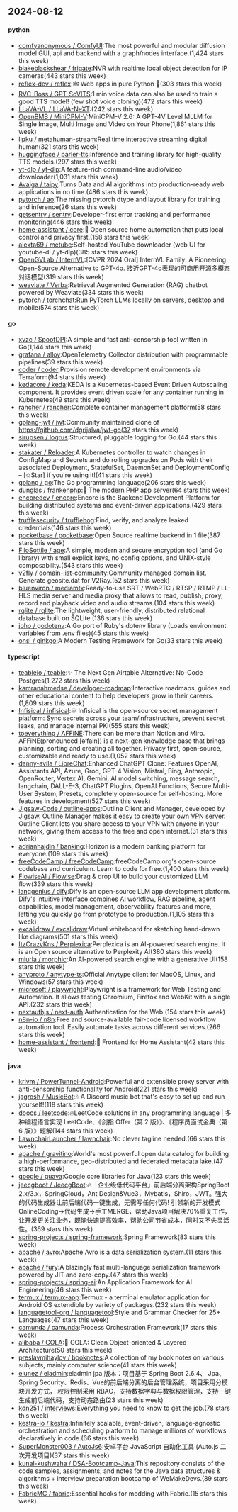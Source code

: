 ## 2024-08-12

#### python
* [comfyanonymous / ComfyUI](https://github.com/comfyanonymous/ComfyUI):The most powerful and modular diffusion model GUI, api and backend with a graph/nodes interface.(1,424 stars this week)
* [blakeblackshear / frigate](https://github.com/blakeblackshear/frigate):NVR with realtime local object detection for IP cameras(443 stars this week)
* [reflex-dev / reflex](https://github.com/reflex-dev/reflex):🕸️ Web apps in pure Python 🐍(303 stars this week)
* [RVC-Boss / GPT-SoVITS](https://github.com/RVC-Boss/GPT-SoVITS):1 min voice data can also be used to train a good TTS model! (few shot voice cloning)(472 stars this week)
* [LLaVA-VL / LLaVA-NeXT](https://github.com/LLaVA-VL/LLaVA-NeXT):(242 stars this week)
* [OpenBMB / MiniCPM-V](https://github.com/OpenBMB/MiniCPM-V):MiniCPM-V 2.6: A GPT-4V Level MLLM for Single Image, Multi Image and Video on Your Phone(1,861 stars this week)
* [lipku / metahuman-stream](https://github.com/lipku/metahuman-stream):Real time interactive streaming digital human(321 stars this week)
* [huggingface / parler-tts](https://github.com/huggingface/parler-tts):Inference and training library for high-quality TTS models.(297 stars this week)
* [yt-dlp / yt-dlp](https://github.com/yt-dlp/yt-dlp):A feature-rich command-line audio/video downloader(1,031 stars this week)
* [Avaiga / taipy](https://github.com/Avaiga/taipy):Turns Data and AI algorithms into production-ready web applications in no time.(486 stars this week)
* [pytorch / ao](https://github.com/pytorch/ao):The missing pytorch dtype and layout library for training and inference(26 stars this week)
* [getsentry / sentry](https://github.com/getsentry/sentry):Developer-first error tracking and performance monitoring(446 stars this week)
* [home-assistant / core](https://github.com/home-assistant/core):🏡 Open source home automation that puts local control and privacy first.(158 stars this week)
* [alexta69 / metube](https://github.com/alexta69/metube):Self-hosted YouTube downloader (web UI for youtube-dl / yt-dlp)(385 stars this week)
* [OpenGVLab / InternVL](https://github.com/OpenGVLab/InternVL):[CVPR 2024 Oral] InternVL Family: A Pioneering Open-Source Alternative to GPT-4o. 接近GPT-4o表现的可商用开源多模态对话模型(319 stars this week)
* [weaviate / Verba](https://github.com/weaviate/Verba):Retrieval Augmented Generation (RAG) chatbot powered by Weaviate(334 stars this week)
* [pytorch / torchchat](https://github.com/pytorch/torchchat):Run PyTorch LLMs locally on servers, desktop and mobile(574 stars this week)

#### go
* [xvzc / SpoofDPI](https://github.com/xvzc/SpoofDPI):A simple and fast anti-censorship tool written in Go(1,144 stars this week)
* [grafana / alloy](https://github.com/grafana/alloy):OpenTelemetry Collector distribution with programmable pipelines(39 stars this week)
* [coder / coder](https://github.com/coder/coder):Provision remote development environments via Terraform(94 stars this week)
* [kedacore / keda](https://github.com/kedacore/keda):KEDA is a Kubernetes-based Event Driven Autoscaling component. It provides event driven scale for any container running in Kubernetes(49 stars this week)
* [rancher / rancher](https://github.com/rancher/rancher):Complete container management platform(58 stars this week)
* [golang-jwt / jwt](https://github.com/golang-jwt/jwt):Community maintained clone of https://github.com/dgrijalva/jwt-go(37 stars this week)
* [sirupsen / logrus](https://github.com/sirupsen/logrus):Structured, pluggable logging for Go.(44 stars this week)
* [stakater / Reloader](https://github.com/stakater/Reloader):A Kubernetes controller to watch changes in ConfigMap and Secrets and do rolling upgrades on Pods with their associated Deployment, StatefulSet, DaemonSet and DeploymentConfig – [✩Star] if you're using it!(41 stars this week)
* [golang / go](https://github.com/golang/go):The Go programming language(206 stars this week)
* [dunglas / frankenphp](https://github.com/dunglas/frankenphp):🧟 The modern PHP app server(64 stars this week)
* [encoredev / encore](https://github.com/encoredev/encore):Encore is the Backend Development Platform for building distributed systems and event-driven applications.(429 stars this week)
* [trufflesecurity / trufflehog](https://github.com/trufflesecurity/trufflehog):Find, verify, and analyze leaked credentials(146 stars this week)
* [pocketbase / pocketbase](https://github.com/pocketbase/pocketbase):Open Source realtime backend in 1 file(387 stars this week)
* [FiloSottile / age](https://github.com/FiloSottile/age):A simple, modern and secure encryption tool (and Go library) with small explicit keys, no config options, and UNIX-style composability.(543 stars this week)
* [v2fly / domain-list-community](https://github.com/v2fly/domain-list-community):Community managed domain list. Generate geosite.dat for V2Ray.(52 stars this week)
* [bluenviron / mediamtx](https://github.com/bluenviron/mediamtx):Ready-to-use SRT / WebRTC / RTSP / RTMP / LL-HLS media server and media proxy that allows to read, publish, proxy, record and playback video and audio streams.(104 stars this week)
* [rqlite / rqlite](https://github.com/rqlite/rqlite):The lightweight, user-friendly, distributed relational database built on SQLite.(136 stars this week)
* [joho / godotenv](https://github.com/joho/godotenv):A Go port of Ruby's dotenv library (Loads environment variables from .env files)(45 stars this week)
* [onsi / ginkgo](https://github.com/onsi/ginkgo):A Modern Testing Framework for Go(33 stars this week)

#### typescript
* [teableio / teable](https://github.com/teableio/teable):✨ The Next Gen Airtable Alternative: No-Code Postgres(1,272 stars this week)
* [kamranahmedse / developer-roadmap](https://github.com/kamranahmedse/developer-roadmap):Interactive roadmaps, guides and other educational content to help developers grow in their careers.(1,809 stars this week)
* [Infisical / infisical](https://github.com/Infisical/infisical):♾ Infisical is the open-source secret management platform: Sync secrets across your team/infrastructure, prevent secret leaks, and manage internal PKI(555 stars this week)
* [toeverything / AFFiNE](https://github.com/toeverything/AFFiNE):There can be more than Notion and Miro. AFFiNE(pronounced [ə‘fain]) is a next-gen knowledge base that brings planning, sorting and creating all together. Privacy first, open-source, customizable and ready to use.(1,052 stars this week)
* [danny-avila / LibreChat](https://github.com/danny-avila/LibreChat):Enhanced ChatGPT Clone: Features OpenAI, Assistants API, Azure, Groq, GPT-4 Vision, Mistral, Bing, Anthropic, OpenRouter, Vertex AI, Gemini, AI model switching, message search, langchain, DALL-E-3, ChatGPT Plugins, OpenAI Functions, Secure Multi-User System, Presets, completely open-source for self-hosting. More features in development(527 stars this week)
* [Jigsaw-Code / outline-apps](https://github.com/Jigsaw-Code/outline-apps):Outline Client and Manager, developed by Jigsaw. Outline Manager makes it easy to create your own VPN server. Outline Client lets you share access to your VPN with anyone in your network, giving them access to the free and open internet.(31 stars this week)
* [adrianhajdin / banking](https://github.com/adrianhajdin/banking):Horizon is a modern banking platform for everyone.(109 stars this week)
* [freeCodeCamp / freeCodeCamp](https://github.com/freeCodeCamp/freeCodeCamp):freeCodeCamp.org's open-source codebase and curriculum. Learn to code for free.(1,400 stars this week)
* [FlowiseAI / Flowise](https://github.com/FlowiseAI/Flowise):Drag & drop UI to build your customized LLM flow(339 stars this week)
* [langgenius / dify](https://github.com/langgenius/dify):Dify is an open-source LLM app development platform. Dify's intuitive interface combines AI workflow, RAG pipeline, agent capabilities, model management, observability features and more, letting you quickly go from prototype to production.(1,105 stars this week)
* [excalidraw / excalidraw](https://github.com/excalidraw/excalidraw):Virtual whiteboard for sketching hand-drawn like diagrams(501 stars this week)
* [ItzCrazyKns / Perplexica](https://github.com/ItzCrazyKns/Perplexica):Perplexica is an AI-powered search engine. It is an Open source alternative to Perplexity AI(380 stars this week)
* [miurla / morphic](https://github.com/miurla/morphic):An AI-powered search engine with a generative UI(158 stars this week)
* [anyproto / anytype-ts](https://github.com/anyproto/anytype-ts):Official Anytype client for MacOS, Linux, and Windows(57 stars this week)
* [microsoft / playwright](https://github.com/microsoft/playwright):Playwright is a framework for Web Testing and Automation. It allows testing Chromium, Firefox and WebKit with a single API.(232 stars this week)
* [nextauthjs / next-auth](https://github.com/nextauthjs/next-auth):Authentication for the Web.(154 stars this week)
* [n8n-io / n8n](https://github.com/n8n-io/n8n):Free and source-available fair-code licensed workflow automation tool. Easily automate tasks across different services.(266 stars this week)
* [home-assistant / frontend](https://github.com/home-assistant/frontend):🍭 Frontend for Home Assistant(42 stars this week)

#### java
* [krlvm / PowerTunnel-Android](https://github.com/krlvm/PowerTunnel-Android):Powerful and extensible proxy server with anti-censorship functionality for Android(221 stars this week)
* [jagrosh / MusicBot](https://github.com/jagrosh/MusicBot):🎶 A Discord music bot that's easy to set up and run yourself!(118 stars this week)
* [doocs / leetcode](https://github.com/doocs/leetcode):🔥LeetCode solutions in any programming language | 多种编程语言实现 LeetCode、《剑指 Offer（第 2 版）》、《程序员面试金典（第 6 版）》题解(144 stars this week)
* [LawnchairLauncher / lawnchair](https://github.com/LawnchairLauncher/lawnchair):No clever tagline needed.(66 stars this week)
* [apache / gravitino](https://github.com/apache/gravitino):World's most powerful open data catalog for building a high-performance, geo-distributed and federated metadata lake.(47 stars this week)
* [google / guava](https://github.com/google/guava):Google core libraries for Java(123 stars this week)
* [jeecgboot / JeecgBoot](https://github.com/jeecgboot/JeecgBoot):🔥「企业级低代码平台」前后端分离架构SpringBoot 2.x/3.x，SpringCloud，Ant Design&Vue3，Mybatis，Shiro，JWT。强大的代码生成器让前后端代码一键生成，无需写任何代码! 引领新的开发模式OnlineCoding->代码生成->手工MERGE，帮助Java项目解决70%重复工作，让开发更关注业务，既能快速提高效率，帮助公司节省成本，同时又不失灵活性。(369 stars this week)
* [spring-projects / spring-framework](https://github.com/spring-projects/spring-framework):Spring Framework(83 stars this week)
* [apache / avro](https://github.com/apache/avro):Apache Avro is a data serialization system.(11 stars this week)
* [apache / fury](https://github.com/apache/fury):A blazingly fast multi-language serialization framework powered by JIT and zero-copy.(47 stars this week)
* [spring-projects / spring-ai](https://github.com/spring-projects/spring-ai):An Application Framework for AI Engineering(46 stars this week)
* [termux / termux-app](https://github.com/termux/termux-app):Termux - a terminal emulator application for Android OS extendible by variety of packages.(232 stars this week)
* [languagetool-org / languagetool](https://github.com/languagetool-org/languagetool):Style and Grammar Checker for 25+ Languages(47 stars this week)
* [camunda / camunda](https://github.com/camunda/camunda):Process Orchestration Framework(17 stars this week)
* [alibaba / COLA](https://github.com/alibaba/COLA):🥤 COLA: Clean Object-oriented & Layered Architecture(50 stars this week)
* [preslavmihaylov / booknotes](https://github.com/preslavmihaylov/booknotes):A collection of my book notes on various subjects, mainly computer science(41 stars this week)
* [elunez / eladmin](https://github.com/elunez/eladmin):eladmin jpa 版本：项目基于 Spring Boot 2.6.4、 Jpa、 Spring Security、Redis、Vue的前后端分离的后台管理系统，项目采用分模块开发方式， 权限控制采用 RBAC，支持数据字典与数据权限管理，支持一键生成前后端代码，支持动态路由(23 stars this week)
* [kdn251 / interviews](https://github.com/kdn251/interviews):Everything you need to know to get the job.(78 stars this week)
* [kestra-io / kestra](https://github.com/kestra-io/kestra):Infinitely scalable, event-driven, language-agnostic orchestration and scheduling platform to manage millions of workflows declaratively in code.(66 stars this week)
* [SuperMonster003 / AutoJs6](https://github.com/SuperMonster003/AutoJs6):安卓平台 JavaScript 自动化工具 (Auto.js 二次开发项目)(37 stars this week)
* [kunal-kushwaha / DSA-Bootcamp-Java](https://github.com/kunal-kushwaha/DSA-Bootcamp-Java):This repository consists of the code samples, assignments, and notes for the Java data structures & algorithms + interview preparation bootcamp of WeMakeDevs.(89 stars this week)
* [FabricMC / fabric](https://github.com/FabricMC/fabric):Essential hooks for modding with Fabric.(15 stars this week)
